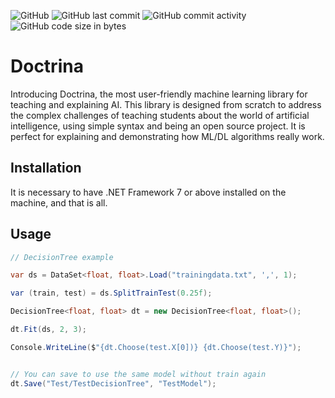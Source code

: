 ![GitHub](https://img.shields.io/github/license/ThiagoDSMarcelino/Doctrina?color=blue)
![GitHub last commit](https://img.shields.io/github/last-commit/ThiagoDSMarcelino/Doctrina)
![GitHub commit activity](https://img.shields.io/github/commit-activity/m/ThiagoDSMarcelino/Doctrina)
![GitHub code size in bytes](https://img.shields.io/github/languages/code-size/ThiagoDSMarcelino/Doctrina)

# Doctrina

Introducing Doctrina, the most user-friendly machine learning library for teaching and explaining AI. This library is designed from scratch to address the complex challenges of teaching students about the world of artificial intelligence, using simple syntax and being an open source project. It is perfect for explaining and demonstrating how ML/DL algorithms really work.

## Installation

It is necessary to have .NET Framework 7 or above installed on the machine, and that is all.

## Usage

```csharp
// DecisionTree example

var ds = DataSet<float, float>.Load("trainingdata.txt", ',', 1);

var (train, test) = ds.SplitTrainTest(0.25f);

DecisionTree<float, float> dt = new DecisionTree<float, float>();

dt.Fit(ds, 2, 3);

Console.WriteLine($"{dt.Choose(test.X[0])} {dt.Choose(test.Y)}");


// You can save to use the same model without train again
dt.Save("Test/TestDecisionTree", "TestModel");

```
